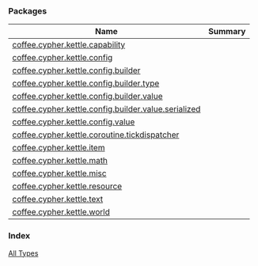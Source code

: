 

### Packages

| Name | Summary |
|---|---|
| [coffee.cypher.kettle.capability](coffee.cypher.kettle.capability/index.md) |  |
| [coffee.cypher.kettle.config](coffee.cypher.kettle.config/index.md) |  |
| [coffee.cypher.kettle.config.builder](coffee.cypher.kettle.config.builder/index.md) |  |
| [coffee.cypher.kettle.config.builder.type](coffee.cypher.kettle.config.builder.type/index.md) |  |
| [coffee.cypher.kettle.config.builder.value](coffee.cypher.kettle.config.builder.value/index.md) |  |
| [coffee.cypher.kettle.config.builder.value.serialized](coffee.cypher.kettle.config.builder.value.serialized/index.md) |  |
| [coffee.cypher.kettle.config.value](coffee.cypher.kettle.config.value/index.md) |  |
| [coffee.cypher.kettle.coroutine.tickdispatcher](coffee.cypher.kettle.coroutine.tickdispatcher/index.md) |  |
| [coffee.cypher.kettle.item](coffee.cypher.kettle.item/index.md) |  |
| [coffee.cypher.kettle.math](coffee.cypher.kettle.math/index.md) |  |
| [coffee.cypher.kettle.misc](coffee.cypher.kettle.misc/index.md) |  |
| [coffee.cypher.kettle.resource](coffee.cypher.kettle.resource/index.md) |  |
| [coffee.cypher.kettle.text](coffee.cypher.kettle.text/index.md) |  |
| [coffee.cypher.kettle.world](coffee.cypher.kettle.world/index.md) |  |

### Index

[All Types](alltypes/index.md)